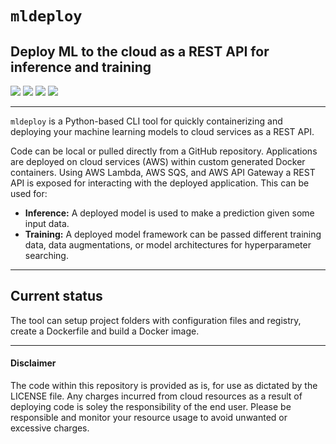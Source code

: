 # `mldeploy`
## Deploy ML to the cloud as a REST API for inference and training

<img src="https://img.shields.io/badge/python%20-%2314354C.svg?&style=for-the-badge&logo=python&logoColor=white"/> <img src="https://img.shields.io/badge/docker%20-%230db7ed.svg?&style=for-the-badge&logo=docker&logoColor=white"/> <img src="https://img.shields.io/badge/AWS%20-%23FF9900.svg?&style=for-the-badge&logo=amazon-aws&logoColor=white"/> <img src="https://img.shields.io/badge/{REST:API}%20-%238CC63F.svg?&style=for-the-badge&logo=rest&logoColor=white"/>

---

`mldeploy` is a Python-based CLI tool for quickly containerizing and deploying your machine learning models to cloud services as a REST API.

Code can be local or pulled directly from a GitHub repository. Applications are deployed on cloud services (AWS) within custom generated Docker containers. Using AWS Lambda, AWS SQS, and AWS API Gateway a REST API is exposed for interacting with the deployed application. This can be used for:
 * **Inference:** A deployed model is used to make a prediction given some input data.
 * **Training:** A deployed model framework can be passed different training data, data augmentations, or model architectures for hyperparameter searching.
 
---

## Current status
The tool can setup project folders with configuration files and registry, create a Dockerfile and build a Docker image.

---

#### Disclaimer
The code within this repository is provided as is, for use as dictated by the LICENSE file. Any charges incurred from cloud resources as a result of deploying code is soley the responsibility of the end user. Please be responsible and monitor your resource usage to avoid unwanted or excessive charges.
 